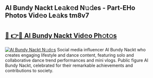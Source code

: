 ## Al Bundy Nackt Le𝚊k𝚎d N𝚞𝚍es - Part-EHo Photos Vid𝚎o Le𝚊ks tm8v7

# <h2><a href="http://fb5kqk.evod.top/?m=Al+Bundy+Nackt">🔗 👉🔴 Al Bundy Nackt Vid𝚎o Ph𝚘t𝚘s</a></h2>

[![Al Bundy Nackt N𝚞d𝚎s](https://i.imgur.com/8V9OHl7.gif)](http://fb5kqk.evod.top/?m=Al+Bundy+Nackt)
Social media influencer Al Bundy Nackt who creates engaging lifestyle and dance content, featuring solo and collaborative dance trend performances and mini vlogs. Public figure Al Bundy Nackt, celebrated for their remarkable achievements and contributions to society. 
